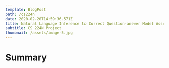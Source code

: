 ```yaml
---
template: BlogPost
path: /cs224n
date: 2020-02-20T14:59:36.571Z
title: Natural Language Inference to Correct Question-answer Model Assertions
subtitle: CS 224N Project
thumbnail: /assets/image-5.jpg
---
```

# Summary

